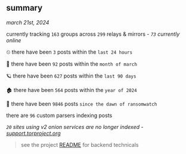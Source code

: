 
## summary
_march 21st, 2024_

currently tracking `163` groups across `299` relays & mirrors - _`73` currently online_

⏲ there have been `3` posts within the `last 24 hours`

🦈 there have been `92` posts within the `month of march`

🪐 there have been `627` posts within the `last 90 days`

🏚 there have been `564` posts within the `year of 2024`

🦕 there have been `9846` posts `since the dawn of ransomwatch`

there are `96` custom parsers indexing posts

_`20` sites using v2 onion services are no longer indexed - [support.torproject.org](https://support.torproject.org/onionservices/v2-deprecation/)_

> see the project [README](https://github.com/joshhighet/ransomwatch#ransomwatch--) for backend technicals
